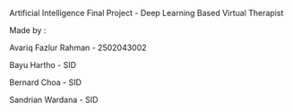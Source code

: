 Artificial Intelligence Final Project - Deep Learning Based Virtual Therapist

Made by :

Avariq Fazlur Rahman - 2502043002

Bayu Hartho - SID

Bernard Choa - SID

Sandrian Wardana - SID
